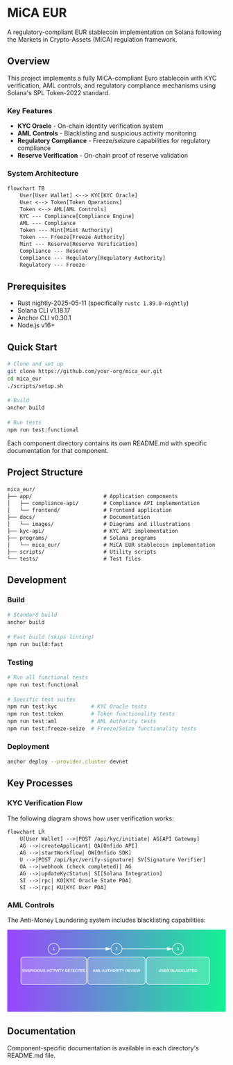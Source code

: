 # MiCA EUR

A regulatory-compliant EUR stablecoin implementation on Solana following the Markets in Crypto-Assets (MiCA) regulation framework.

## Overview

This project implements a fully MiCA-compliant Euro stablecoin with KYC verification, AML controls, and regulatory compliance mechanisms using Solana's SPL Token-2022 standard.

### Key Features

- **KYC Oracle** - On-chain identity verification system
- **AML Controls** - Blacklisting and suspicious activity monitoring
- **Regulatory Compliance** - Freeze/seizure capabilities for regulatory compliance
- **Reserve Verification** - On-chain proof of reserve validation

### System Architecture

```mermaid
flowchart TB
    User[User Wallet] <--> KYC[KYC Oracle]
    User <--> Token[Token Operations]
    Token <--> AML[AML Controls]
    KYC --- Compliance[Compliance Engine]
    AML --- Compliance
    Token --- Mint[Mint Authority]
    Token --- Freeze[Freeze Authority]
    Mint --- Reserve[Reserve Verification]
    Compliance --- Reserve
    Compliance --- Regulatory[Regulatory Authority]
    Regulatory --- Freeze
```

## Prerequisites

- Rust nightly-2025-05-11 (specifically `rustc 1.89.0-nightly`)
- Solana CLI v1.18.17
- Anchor CLI v0.30.1
- Node.js v16+

## Quick Start

```bash
# Clone and set up
git clone https://github.com/your-org/mica_eur.git
cd mica_eur
./scripts/setup.sh

# Build
anchor build

# Run tests
npm run test:functional
```

Each component directory contains its own README.md with specific documentation for that component.

## Project Structure

```
mica_eur/
├── app/                       # Application components
│   ├── compliance-api/        # Compliance API implementation
│   └── frontend/              # Frontend application
├── docs/                      # Documentation
│   └── images/                # Diagrams and illustrations
├── kyc-api/                   # KYC API implementation
├── programs/                  # Solana programs
│   └── mica_eur/              # MiCA EUR stablecoin implementation
├── scripts/                   # Utility scripts
└── tests/                     # Test files
```

## Development

### Build

```bash
# Standard build
anchor build

# Fast build (skips linting)
npm run build:fast
```

### Testing

```bash
# Run all functional tests
npm run test:functional

# Specific test suites
npm run test:kyc           # KYC Oracle tests
npm run test:token         # Token functionality tests
npm run test:aml           # AML Authority tests
npm run test:freeze-seize  # Freeze/Seize functionality tests
```

### Deployment

```bash
anchor deploy --provider.cluster devnet
```

## Key Processes

### KYC Verification Flow

The following diagram shows how user verification works:

```mermaid
flowchart LR
    U[User Wallet] -->|POST /api/kyc/initiate| AG[API Gateway]
    AG -->|createApplicant| OA[Onfido API]
    AG -->|startWorkflow| OW[Onfido SDK]
    U -->|POST /api/kyc/verify-signature| SV[Signature Verifier]
    OA -->|webhook (check completed)| AG
    AG -->|updateKycStatus| SI[Solana Integration]
    SI -->|rpc| KO[KYC Oracle State PDA]
    SI -->|rpc| KU[KYC User PDA]
```

### AML Controls

The Anti-Money Laundering system includes blacklisting capabilities:

![AML Blacklisting Process](docs/images/aml_blacklisting_process.svg)

## Documentation

Component-specific documentation is available in each directory's README.md file.
